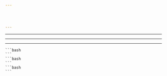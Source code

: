```yaml
---




---
```











---





---

















---


    ```bash
    ```
    ```bash
    ```
    ```bash
    ```
